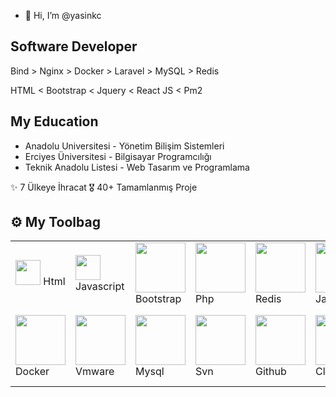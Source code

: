 - 👋 Hi, I’m @yasinkc

## Software Developer


Bind > Nginx > Docker > Laravel > MySQL > Redis

HTML < Bootstrap < Jquery < React JS < Pm2


## My Education
- Anadolu Universitesi - Yönetim Bilişim Sistemleri
- Erciyes Üniversitesi - Bilgisayar Programcılığı
- Teknik Anadolu Listesi - Web Tasarım  ve Programlama 



✨ 7 Ülkeye İhracat
🎖️ 40+ Tamamlanmış Proje




## ⚙️ My Toolbag
|||||||||||
|-|-|-|-|-|-|-|-|-|-|
|<img src="https://yasinilkaya.com.tr/images/skill/html.png" width="40"> Html|<img src="https://yasinilkaya.com.tr/images/skill/javascript.png" width="40"> Javascript|<img src="https://yasinilkaya.com.tr/images/skill/bootstrap.png" width="80"> Bootstrap|<img src="https://yasinilkaya.com.tr/images/skill/php.png" width="80"> Php|<img src="https://yasinilkaya.com.tr/images/skill/redis.png" width="80"> Redis|<img src="https://yasinilkaya.com.tr/images/skill/java.png" width="80"> Java|<img src="https://yasinilkaya.com.tr/images/skill/nginx.png" width="80"> Nginx|<img src="https://yasinilkaya.com.tr/images/skill/jquery.png" width="80"> Jquery|<img src="https://yasinilkaya.com.tr/images/skill/laravel.jpg" width="80"> Laravel|<img src="https://yasinilkaya.com.tr/images/skill/pm2.png" width="80"> Pm2
|<img src="https://yasinilkaya.com.tr/images/skill/docker.svg" width="80"> Docker|<img src="https://yasinilkaya.com.tr/images/skill/vmware.png" width="80"> Vmware|<img src="https://yasinilkaya.com.tr/images/skill/mysql.png" width="80"> Mysql|<img src="https://yasinilkaya.com.tr/images/skill/tortoise-svn.png" width="80"> Svn|<img src="https://yasinilkaya.com.tr/images/skill/github.png" width="80"> Github|<img src="https://yasinilkaya.com.tr/images/skill/cloudflare.png" width="80"> Cloudflare|<img src="https://yasinilkaya.com.tr/images/skill/hotjar.svg" width="80"> Hotjar |<img src="https://yasinilkaya.com.tr/images/skill/cpanel.png" width="80"> cPanel |<img src="https://yasinilkaya.com.tr/images/skill/facebook.png" width="80"> Facebook Ads|<img src="https://yasinilkaya.com.tr/images/skill/google-analytics.png" width="80"> Google Analytics



